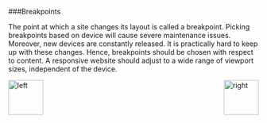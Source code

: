###Breakpoints
<p>The point at which a site changes its layout is called a breakpoint.
Picking breakpoints based on device will cause severe maintenance issues.
Moreover, new devices are constantly released. It is practically hard
to keep up with these changes.
Hence, breakpoints should be chosen with respect to content. 
A responsive website should adjust to a wide range of viewport sizes, independent of the device.</p> 

[<img align="left" alt="left" src="https://cloud.githubusercontent.com/assets/14101008/11165526/091b197c-8acf-11e5-8ac1-3a1e5042ed78.png" width="70" height="70"></img>](https://github.com/vaishnaviviswanathan/CSCI_5828_RESPONSIVE-WEB-DESIGN/blob/master/MQDemo.md)
[<img align="right" alt="right" src="https://cloud.githubusercontent.com/assets/14101008/11165527/0a4289a2-8acf-11e5-8378-c5e3a55ab4dc.png" width="70" height="70"></img>](https://github.com/vaishnaviviswanathan/CSCI_5828_RESPONSIVE-WEB-DESIGN/blob/master/MobileFirst.md)

